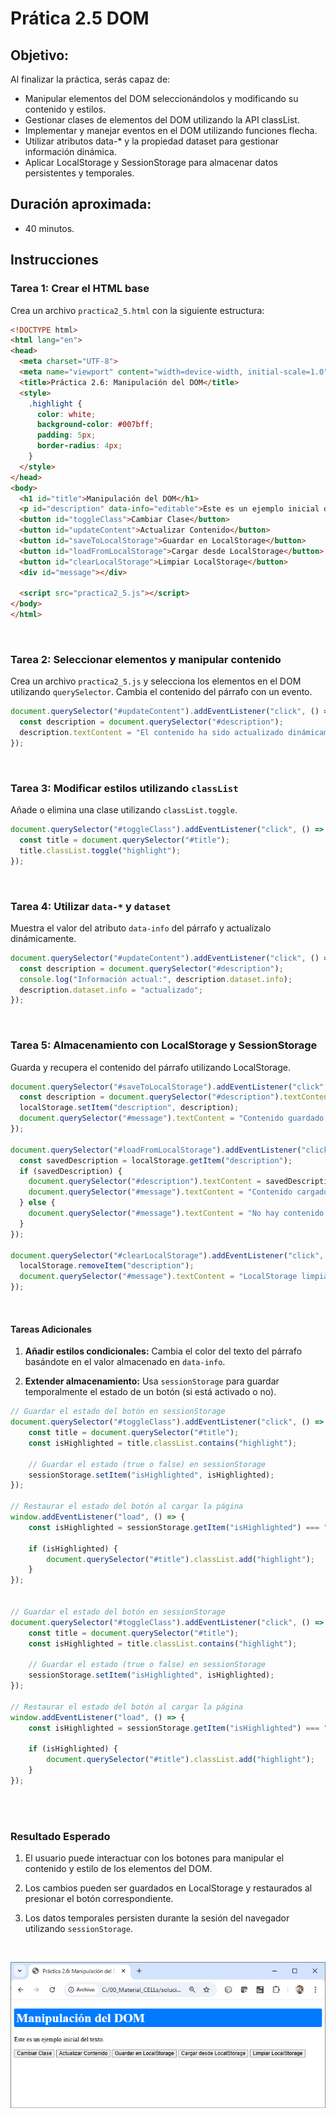 # Prática 2.5 DOM

## Objetivo:
Al finalizar la práctica, serás capaz de:
- Manipular elementos del DOM seleccionándolos y modificando su contenido y estilos.
- Gestionar clases de elementos del DOM utilizando la API classList.
- Implementar y manejar eventos en el DOM utilizando funciones flecha.
- Utilizar atributos data-* y la propiedad dataset para gestionar información dinámica.
- Aplicar LocalStorage y SessionStorage para almacenar datos persistentes y temporales.

## Duración aproximada:
- 40 minutos.

## Instrucciones 

### **Tarea 1: Crear el HTML base**

Crea un archivo `practica2_5.html` con la siguiente estructura:

```html
<!DOCTYPE html>
<html lang="en">
<head>
  <meta charset="UTF-8">
  <meta name="viewport" content="width=device-width, initial-scale=1.0">
  <title>Práctica 2.6: Manipulación del DOM</title>
  <style>
    .highlight {
      color: white;
      background-color: #007bff;
      padding: 5px;
      border-radius: 4px;
    }
  </style>
</head>
<body>
  <h1 id="title">Manipulación del DOM</h1>
  <p id="description" data-info="editable">Este es un ejemplo inicial del texto.</p>
  <button id="toggleClass">Cambiar Clase</button>
  <button id="updateContent">Actualizar Contenido</button>
  <button id="saveToLocalStorage">Guardar en LocalStorage</button>
  <button id="loadFromLocalStorage">Cargar desde LocalStorage</button>
  <button id="clearLocalStorage">Limpiar LocalStorage</button>
  <div id="message"></div>

  <script src="practica2_5.js"></script>
</body>
</html>
```

<br/>

### **Tarea 2: Seleccionar elementos y manipular contenido**

Crea un archivo `practica2_5.js` y selecciona los elementos en el DOM utilizando `querySelector`. Cambia el contenido del párrafo con un evento.

```javascript
document.querySelector("#updateContent").addEventListener("click", () => {
  const description = document.querySelector("#description");
  description.textContent = "El contenido ha sido actualizado dinámicamente.";
});
```

<br/>

### **Tarea 3: Modificar estilos utilizando `classList`**

Añade o elimina una clase utilizando `classList.toggle`.

```javascript
document.querySelector("#toggleClass").addEventListener("click", () => {
  const title = document.querySelector("#title");
  title.classList.toggle("highlight");
});
```

<br/>

### **Tarea 4: Utilizar `data-*` y `dataset`**

Muestra el valor del atributo `data-info` del párrafo y actualízalo dinámicamente.

```javascript
document.querySelector("#updateContent").addEventListener("click", () => {
  const description = document.querySelector("#description");
  console.log("Información actual:", description.dataset.info);
  description.dataset.info = "actualizado";
});
```

<br/>

### **Tarea 5: Almacenamiento con LocalStorage y SessionStorage**

Guarda y recupera el contenido del párrafo utilizando LocalStorage.

```javascript
document.querySelector("#saveToLocalStorage").addEventListener("click", () => {
  const description = document.querySelector("#description").textContent;
  localStorage.setItem("description", description);
  document.querySelector("#message").textContent = "Contenido guardado en LocalStorage.";
});

document.querySelector("#loadFromLocalStorage").addEventListener("click", () => {
  const savedDescription = localStorage.getItem("description");
  if (savedDescription) {
    document.querySelector("#description").textContent = savedDescription;
    document.querySelector("#message").textContent = "Contenido cargado desde LocalStorage.";
  } else {
    document.querySelector("#message").textContent = "No hay contenido guardado en LocalStorage.";
  }
});

document.querySelector("#clearLocalStorage").addEventListener("click", () => {
  localStorage.removeItem("description");
  document.querySelector("#message").textContent = "LocalStorage limpiado.";
});
```

<br/>

#### **Tareas Adicionales**

1. **Añadir estilos condicionales:** Cambia el color del texto del párrafo basándote en el valor almacenado en `data-info`.

2. **Extender almacenamiento:** Usa `sessionStorage` para guardar temporalmente el estado de un botón (si está activado o no).

```javascript
// Guardar el estado del botón en sessionStorage
document.querySelector("#toggleClass").addEventListener("click", () => {
    const title = document.querySelector("#title");
    const isHighlighted = title.classList.contains("highlight");

    // Guardar el estado (true o false) en sessionStorage
    sessionStorage.setItem("isHighlighted", isHighlighted);
});

// Restaurar el estado del botón al cargar la página
window.addEventListener("load", () => {
    const isHighlighted = sessionStorage.getItem("isHighlighted") === "true";

    if (isHighlighted) {
        document.querySelector("#title").classList.add("highlight");
    }
});


// Guardar el estado del botón en sessionStorage
document.querySelector("#toggleClass").addEventListener("click", () => {
    const title = document.querySelector("#title");
    const isHighlighted = title.classList.contains("highlight");

    // Guardar el estado (true o false) en sessionStorage
    sessionStorage.setItem("isHighlighted", isHighlighted);
});

// Restaurar el estado del botón al cargar la página
window.addEventListener("load", () => {
    const isHighlighted = sessionStorage.getItem("isHighlighted") === "true";

    if (isHighlighted) {
        document.querySelector("#title").classList.add("highlight");
    }
});

```

<br/><br/>

### **Resultado Esperado**

1. El usuario puede interactuar con los botones para manipular el contenido y estilo de los elementos del DOM.

2. Los cambios pueden ser guardados en LocalStorage y restaurados al presionar el botón correspondiente.

3. Los datos temporales persisten durante la sesión del navegador utilizando `sessionStorage`.

<br/>

![imagen resultado](../images/image2_6_1.png)

